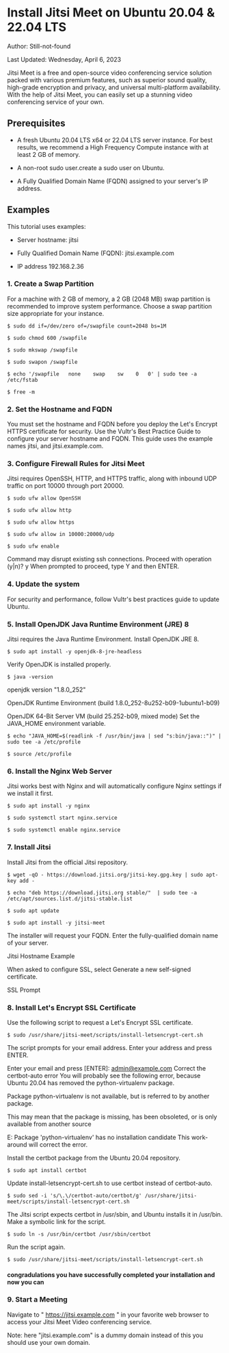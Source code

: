 # Install Jitsi Meet on Ubuntu 20.04 & 22.04 LTS
Author: Still-not-found

Last Updated: Wednesday, April 6, 2023 

Jitsi Meet is a free and open-source video conferencing service solution packed with various premium features, such as superior sound quality, high-grade encryption and privacy, and universal multi-platform availability. With the help of Jitsi Meet, you can easily set up a stunning video conferencing service of your own.

## Prerequisites
  * A fresh Ubuntu 20.04 LTS x64 or 22.04 LTS server instance. For best results, we recommend a High Frequency Compute instance with at least 2 GB of memory.

  * A non-root sudo user.create a sudo user on Ubuntu.

  * A Fully Qualified Domain Name (FQDN) assigned to your server's IP address.

## Examples
This tutorial uses examples:

   * Server hostname: jitsi

   * Fully Qualified Domain Name (FQDN): jitsi.example.com

   * IP address 192.168.2.36

### 1. Create a Swap Partition

For a machine with 2 GB of memory, a 2 GB (2048 MB) swap partition is recommended to improve system performance. Choose a swap partition size appropriate for your instance.

    $ sudo dd if=/dev/zero of=/swapfile count=2048 bs=1M

    $ sudo chmod 600 /swapfile

    $ sudo mkswap /swapfile

    $ sudo swapon /swapfile

    $ echo '/swapfile   none    swap    sw    0   0' | sudo tee -a /etc/fstab

    $ free -m
    
### 2. Set the Hostname and FQDN
   You must set the hostname and FQDN before you deploy the Let's Encrypt HTTPS certificate for security. Use the Vultr's Best Practice Guide to configure your server hostname and FQDN. This guide uses the example names jitsi, and jitsi.example.com.

### 3. Configure Firewall Rules for Jitsi Meet
Jitsi requires OpenSSH, HTTP, and HTTPS traffic, along with inbound UDP traffic on port 10000 through port 20000.

    $ sudo ufw allow OpenSSH

    $ sudo ufw allow http

    $ sudo ufw allow https

    $ sudo ufw allow in 10000:20000/udp

    $ sudo ufw enable

Command may disrupt existing ssh connections. Proceed with operation (y|n)? y
When prompted to proceed, type Y and then ENTER.

### 4. Update the system
For security and performance, follow Vultr's best practices guide to update Ubuntu.

### 5. Install OpenJDK Java Runtime Environment (JRE) 8
Jitsi requires the Java Runtime Environment. Install OpenJDK JRE 8.

    $ sudo apt install -y openjdk-8-jre-headless
Verify OpenJDK is installed properly.

    $ java -version

openjdk version "1.8.0_252"

OpenJDK Runtime Environment (build 1.8.0_252-8u252-b09-1ubuntu1-b09)

OpenJDK 64-Bit Server VM (build 25.252-b09, mixed mode)
Set the JAVA_HOME environment variable.

    $ echo "JAVA_HOME=$(readlink -f /usr/bin/java | sed "s:bin/java::")" | sudo tee -a /etc/profile

    $ source /etc/profile
    
### 6. Install the Nginx Web Server
Jitsi works best with Nginx and will automatically configure Nginx settings if we install it first.

    $ sudo apt install -y nginx

    $ sudo systemctl start nginx.service

    $ sudo systemctl enable nginx.service
    
### 7. Install Jitsi
Install Jitsi from the official Jitsi repository.

    $ wget -qO - https://download.jitsi.org/jitsi-key.gpg.key | sudo apt-key add -

    $ echo "deb https://download.jitsi.org stable/"  | sudo tee -a /etc/apt/sources.list.d/jitsi-stable.list

    $ sudo apt update

    $ sudo apt install -y jitsi-meet
The installer will request your FQDN. Enter the fully-qualified domain name of your server.

Jitsi Hostname Example

When asked to configure SSL, select Generate a new self-signed certificate.

SSL Prompt

### 8. Install Let's Encrypt SSL Certificate
Use the following script to request a Let's Encrypt SSL certificate.

    $ sudo /usr/share/jitsi-meet/scripts/install-letsencrypt-cert.sh
The script prompts for your email address. Enter your address and press ENTER.

Enter your email and press [ENTER]: admin@example.com
Correct the certbot-auto error
You will probably see the following error, because Ubuntu 20.04 has removed the python-virtualenv package.

Package python-virtualenv is not available, but is referred to by another package.

This may mean that the package is missing, has been obsoleted, or
is only available from another source

E: Package 'python-virtualenv' has no installation candidate
This work-around will correct the error.

Install the certbot package from the Ubuntu 20.04 repository.

    $ sudo apt install certbot
Update install-letsencrypt-cert.sh to use certbot instead of certbot-auto.

    $ sudo sed -i 's/\.\/certbot-auto/certbot/g' /usr/share/jitsi-meet/scripts/install-letsencrypt-cert.sh
The Jitsi script expects certbot in /usr/sbin, and Ubuntu installs it in /usr/bin. Make a symbolic link for the script.

    $ sudo ln -s /usr/bin/certbot /usr/sbin/certbot 
Run the script again.

    $ sudo /usr/share/jitsi-meet/scripts/install-letsencrypt-cert.sh
    
   #### congradulations you have successfully completed your installation and now you can 
   
### 9. Start a Meeting
Navigate to " https://jitsi.example.com " in your favorite web browser to access your Jitsi Meet Video conferencing service.

Note: here "jitsi.example.com" is a dummy domain instead of this you should use your own domain.
